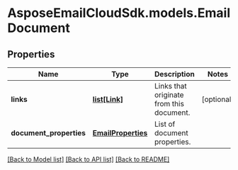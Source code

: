 # AsposeEmailCloudSdk.models.EmailDocument
## Properties
Name | Type | Description | Notes
------------ | ------------- | ------------- | -------------
**links** | [**list[Link]**](Link.md) | Links that originate from this document. | [optional] 
**document_properties** | [**EmailProperties**](EmailProperties.md) | List of document properties. | 



[[Back to Model list]](README.md#documentation-for-models) [[Back to API list]](README.md#documentation-for-api-endpoints) [[Back to README]](README.md)


